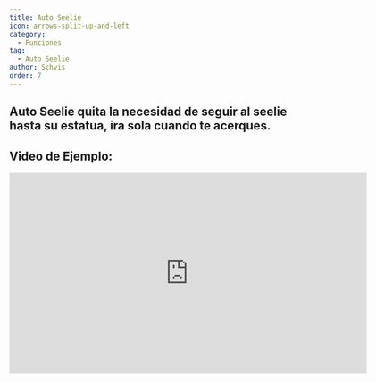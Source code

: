 ```yaml
---
title: Auto Seelie
icon: arrows-split-up-and-left
category:
  - Funciones
tag:
  - Auto Seelie
author: Schvis
order: 7
---
```


## Auto Seelie quita la necesidad de seguir al seelie hasta su estatua, ira sola cuando te acerques.

## Video de Ejemplo:

<div class="iframe-container"><iframe width="640" height="360" src="https://www.youtube.com/embed/uETIJ4KS39M?list=PL5eI1Tb64p56g27qfYk7VuFTz4FK6YrKa" title="Korepi - Auto Seelie" frameborder="0" allow="accelerometer; autoplay; clipboard-write; encrypted-media; gyroscope; picture-in-picture; web-share" allowfullscreen></iframe></div>
